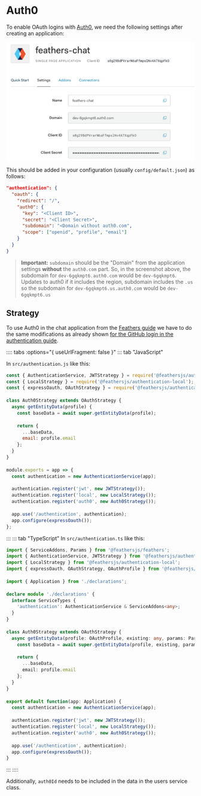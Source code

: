 # Auth0

To enable OAuth logins with [Auth0](http://auth0.com), we need the following settings after creating an application:

![Auth0 application](../assets/auth0-app.png)

This should be added in your configuration (usually `config/default.json`) as follows:

```json
"authentication": {
  "oauth": {
    "redirect": "/",
    "auth0": {
      "key": "<Client ID>",
      "secret": "<Client Secret>",
      "subdomain": "<Domain without auth0.com",
      "scope": ["openid", "profile", "email"]
    }
  }
}
```

> __Important:__ `subdomain` should be the "Domain" from the application settings __without__ the `auth0.com` part. So, in the screenshot above, the subdomain for `dev-6gqkmpt6.auth0.com` would be `dev-6gqkmpt6`. Updates to auth0 if it includes the region, subdomain includes the `.us` so the subdomain for `dev-6gqkmpt6.us.auth0.com` would be `dev-6gqkmpt6.us`

## Strategy

To use Auth0 in the chat application from the [Feathers guide](../../guides/) we have to do the same modifications as already shown [for the GitHub login in the authentication guide](../../guides/basics/authentication.md).

:::: tabs :options="{ useUrlFragment: false }"
::: tab "JavaScript"

In `src/authentication.js` like this:

```js
const { AuthenticationService, JWTStrategy } = require('@feathersjs/authentication');
const { LocalStrategy } = require('@feathersjs/authentication-local');
const { expressOauth, OAuthStrategy } = require('@feathersjs/authentication-oauth');

class Auth0Strategy extends OAuthStrategy {
  async getEntityData(profile) {
    const baseData = await super.getEntityData(profile);

    return {
      ...baseData,
      email: profile.email
    };
  }
}

module.exports = app => {
  const authentication = new AuthenticationService(app);

  authentication.register('jwt', new JWTStrategy());
  authentication.register('local', new LocalStrategy());
  authentication.register('auth0', new Auth0Strategy());

  app.use('/authentication', authentication);
  app.configure(expressOauth());
};
```
:::
::: tab "TypeScript"
In `src/authentication.ts` like this:

```ts
import { ServiceAddons, Params } from '@feathersjs/feathers';
import { AuthenticationService, JWTStrategy } from '@feathersjs/authentication';
import { LocalStrategy } from '@feathersjs/authentication-local';
import { expressOauth, OAuthStrategy, OAuthProfile } from '@feathersjs/authentication-oauth';

import { Application } from './declarations';

declare module './declarations' {
  interface ServiceTypes {
    'authentication': AuthenticationService & ServiceAddons<any>;
  }
}

class Auth0Strategy extends OAuthStrategy {
  async getEntityData(profile: OAuthProfile, existing: any, params: Params) {
    const baseData = await super.getEntityData(profile, existing, params);

    return {
      ...baseData,
      email: profile.email
    };
  }
}

export default function(app: Application) {
  const authentication = new AuthenticationService(app);

  authentication.register('jwt', new JWTStrategy());
  authentication.register('local', new LocalStrategy());
  authentication.register('auth0', new Auth0Strategy());

  app.use('/authentication', authentication);
  app.configure(expressOauth());
}
```
:::
::::

Additionally, `auth0Id` needs to be included in the data in the users service class.
